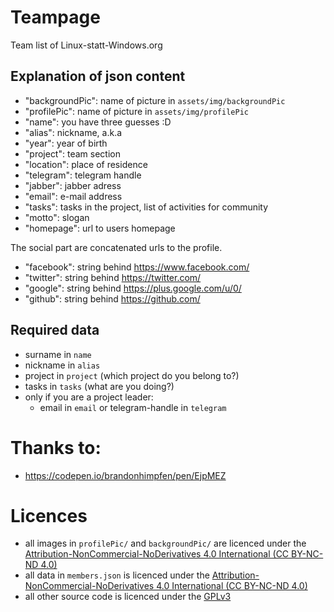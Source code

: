 # Teampage
Team list of Linux-statt-Windows.org

## Explanation of json content
- "backgroundPic": name of picture in `assets/img/backgroundPic`
- "profilePic": name of picture in `assets/img/profilePic`
- "name": you have three guesses :D
- "alias": nickname, a.k.a
- "year": year of birth
- "project": team section
- "location": place of residence
- "telegram": telegram handle
- "jabber": jabber adress
- "email": e-mail address
- "tasks": tasks in the project, list of activities for community
- "motto": slogan
- "homepage": url to users homepage

The social part are concatenated urls to the profile.
- "facebook": string behind https://www.facebook.com/
- "twitter": string behind https://twitter.com/
- "google": string behind https://plus.google.com/u/0/
- "github": string behind https://github.com/

## Required data
- surname in `name`
- nickname in `alias`
- project in `project` (which project do you belong to?)
- tasks in `tasks` (what are you doing?)
- only if you are a project leader:
    - email in `email` or telegram-handle in `telegram`

# Thanks to:
- https://codepen.io/brandonhimpfen/pen/EjpMEZ

# Licences
* all images in `profilePic/` and `backgroundPic/` are licenced under the [Attribution-NonCommercial-NoDerivatives 4.0 International (CC BY-NC-ND 4.0)](http://creativecommons.org/licenses/by-nc-nd/4.0/)
* all data in `members.json` is licenced under the [Attribution-NonCommercial-NoDerivatives 4.0 International (CC BY-NC-ND 4.0)](http://creativecommons.org/licenses/by-nc-nd/4.0/)
* all other source code is licenced under the [GPLv3](https://github.com/Linux-statt-Windows/teampage/blob/master/LICENSE)
